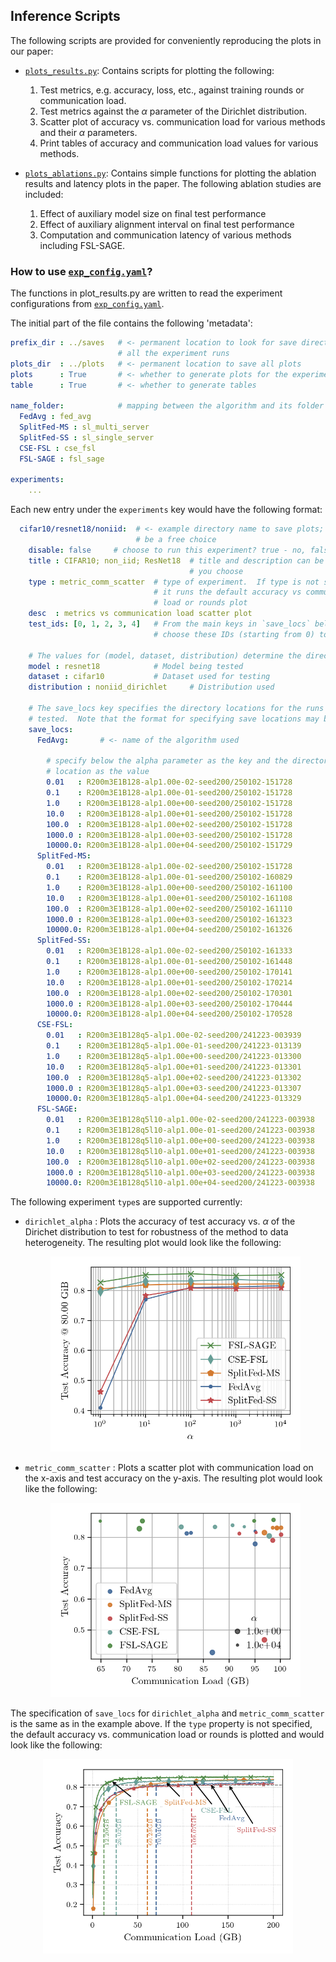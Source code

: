 ## Inference Scripts

The following scripts are provided for conveniently reproducing the plots in our
paper:

 - [`plots_results.py`](./plot_results.py): Contains scripts for plotting the
 following:
    1. Test metrics, e.g. accuracy, loss, etc., against training rounds or
    communication load.
    2. Test metrics against the $\alpha$ parameter of the Dirichlet distribution.
    3. Scatter plot of accuracy vs. communication load for various methods and
    their $\alpha$ parameters.
    4. Print tables of accuracy and communication load values for various
    methods.

 - [`plots_ablations.py`](./plot_ablations.py): Contains simple functions for
 plotting the ablation results and latency plots in the paper.  The following
 ablation studies are included:
    1. Effect of auxiliary model size on final test performance
    2. Effect of auxiliary alignment interval on final test performance
    3. Computation and communication latency of various methods including
    FSL-SAGE.

### How to use [`exp_config.yaml`](./exp_config.yaml)?

The functions in plot_results.py are written to read the experiment
configurations from [`exp_config.yaml`](./exp_config.yaml).

The initial part of the file contains the following 'metadata':
```yaml
prefix_dir : ../saves   # <- permanent location to look for save directories of
                        # all the experiment runs
plots_dir  : ../plots   # <- permanent location to save all plots
plots      : True       # <- whether to generate plots for the experiments below
table      : True       # <- whether to generate tables

name_folder:            # mapping between the algorithm and its folder name
  FedAvg : fed_avg
  SplitFed-MS : sl_multi_server
  SplitFed-SS : sl_single_server
  CSE-FSL : cse_fsl
  FSL-SAGE : fsl_sage

experiments:
    ...
```

Each new entry under the `experiments` key would have the following format:
```yaml
  cifar10/resnet18/noniid:  # <- example directory name to save plots; this can
                            # be a free choice
    disable: false     # choose to run this experiment? true - no, false - yes
    title : CIFAR10; non_iid; ResNet18  # title and description can be anything
                                        # you choose
    type : metric_comm_scatter  # type of experiment.  If type is not specified,
                                # it runs the default accuracy vs communication
                                # load or rounds plot
    desc  : metrics vs communication load scatter plot
    test_ids: [0, 1, 2, 3, 4]   # From the main keys in `save_locs` below,
                                # choose these IDs (starting from 0) to plot

    # The values for (model, dataset, distribution) determine the directory hierachy within ../saves to use for the save locations specified below
    model : resnet18            # Model being tested
    dataset : cifar10           # Dataset used for testing
    distribution : noniid_dirichlet     # Distribution used

    # The save_locs key specifies the directory locations for the runs being
    # tested.  Note that the format for specifying save locations may be different for each `type` of experiment
    save_locs:          
      FedAvg:       # <- name of the algorithm used

        # specify below the alpha parameter as the key and the directory
        # location as the value
        0.01   : R200m3E1B128-alp1.00e-02-seed200/250102-151728
        0.1    : R200m3E1B128-alp1.00e-01-seed200/250102-151728
        1.0    : R200m3E1B128-alp1.00e+00-seed200/250102-151728
        10.0   : R200m3E1B128-alp1.00e+01-seed200/250102-151728
        100.0  : R200m3E1B128-alp1.00e+02-seed200/250102-151728
        1000.0 : R200m3E1B128-alp1.00e+03-seed200/250102-151728
        10000.0: R200m3E1B128-alp1.00e+04-seed200/250102-151729
      SplitFed-MS:
        0.01   : R200m3E1B128-alp1.00e-02-seed200/250102-151728
        0.1    : R200m3E1B128-alp1.00e-01-seed200/250102-160829
        1.0    : R200m3E1B128-alp1.00e+00-seed200/250102-161100
        10.0   : R200m3E1B128-alp1.00e+01-seed200/250102-161108
        100.0  : R200m3E1B128-alp1.00e+02-seed200/250102-161110
        1000.0 : R200m3E1B128-alp1.00e+03-seed200/250102-161323
        10000.0: R200m3E1B128-alp1.00e+04-seed200/250102-161326
      SplitFed-SS:
        0.01   : R200m3E1B128-alp1.00e-02-seed200/250102-161333
        0.1    : R200m3E1B128-alp1.00e-01-seed200/250102-161448
        1.0    : R200m3E1B128-alp1.00e+00-seed200/250102-170141
        10.0   : R200m3E1B128-alp1.00e+01-seed200/250102-170214
        100.0  : R200m3E1B128-alp1.00e+02-seed200/250102-170301
        1000.0 : R200m3E1B128-alp1.00e+03-seed200/250102-170444
        10000.0: R200m3E1B128-alp1.00e+04-seed200/250102-170528
      CSE-FSL:
        0.01   : R200m3E1B128q5-alp1.00e-02-seed200/241223-003939
        0.1    : R200m3E1B128q5-alp1.00e-01-seed200/241223-013139
        1.0    : R200m3E1B128q5-alp1.00e+00-seed200/241223-013300
        10.0   : R200m3E1B128q5-alp1.00e+01-seed200/241223-013301
        100.0  : R200m3E1B128q5-alp1.00e+02-seed200/241223-013302
        1000.0 : R200m3E1B128q5-alp1.00e+03-seed200/241223-013307
        10000.0: R200m3E1B128q5-alp1.00e+04-seed200/241223-013329
      FSL-SAGE:
        0.01   : R200m3E1B128q5l10-alp1.00e-02-seed200/241223-003938
        0.1    : R200m3E1B128q5l10-alp1.00e-01-seed200/241223-003938
        1.0    : R200m3E1B128q5l10-alp1.00e+00-seed200/241223-003938
        10.0   : R200m3E1B128q5l10-alp1.00e+01-seed200/241223-003938
        100.0  : R200m3E1B128q5l10-alp1.00e+02-seed200/241223-003938
        1000.0 : R200m3E1B128q5l10-alp1.00e+03-seed200/241223-003938
        10000.0: R200m3E1B128q5l10-alp1.00e+04-seed200/241223-003938
```

The following experiment `type`s are supported currently:
 - `dirichlet_alpha` : Plots the accuracy of test accuracy vs. $\alpha$ of the
    Dirichet distribution to test for robustness of the method to data
    heterogeneity.  The resulting plot would look like the following:
    <div align="center">
    <img src="../img/test_acc_vs_dirichlet_alpha.png" alt="FSL-SAGE schematic" style="width:400px"/>
    </div>


 - `metric_comm_scatter` : Plots a scatter plot with communication load on the
    x-axis and test accuracy on the y-axis.  The resulting plot would look like the following:
    <div align="center">
    <img src="../img/test_acc_vs_commload_scatter.png" alt="FSL-SAGE schematic" style="width:400px"/>
    </div>

The specification of `save_locs` for `dirichlet_alpha` and `metric_comm_scatter`
is the same as in the example above.  If the `type` property is not specified,
the default accuracy vs. communication load or rounds is plotted and would look
like the following:

<div align="center">
<img src="../img/test_acc_comm_load.png" alt="FSL-SAGE schematic" style="width:400px"/>
</div>
